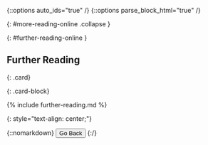 {::options auto_ids="true" /}
{::options parse_block_html="true" /}

{: #more-reading-online .collapse }
<div>

{: #further-reading-online }
## Further Reading

{: .card}
<div>

{: .card-block}
<div>

{% include further-reading.md %}

</div>
</div>
<p></p>

{: style="text-align: center;"}
<div>
  {::nomarkdown}
    <button class="btn btn-outline-primary" type="button" 
      data-toggle="collapse" data-parent="#debug" data-target="#debugging-online" 
      aria-controls="debugging-online">Go Back</button>
  {:/}
</div>

</div>